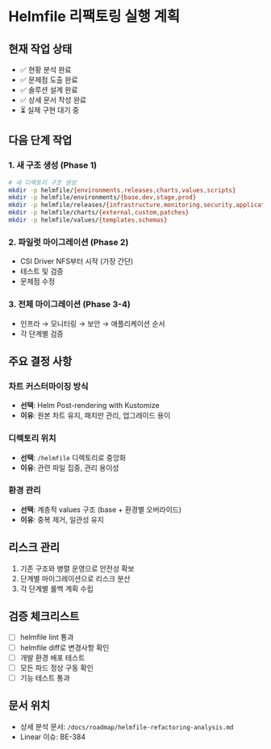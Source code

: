 # Helmfile 리팩토링 실행 계획

## 현재 작업 상태
- ✅ 현황 분석 완료
- ✅ 문제점 도출 완료
- ✅ 솔루션 설계 완료
- ✅ 상세 문서 작성 완료
- ⏳ 실제 구현 대기 중

## 다음 단계 작업

### 1. 새 구조 생성 (Phase 1)
```bash
# 새 디렉토리 구조 생성
mkdir -p helmfile/{environments,releases,charts,values,scripts}
mkdir -p helmfile/environments/{base,dev,stage,prod}
mkdir -p helmfile/releases/{infrastructure,monitoring,security,applications}
mkdir -p helmfile/charts/{external,custom,patches}
mkdir -p helmfile/values/{templates,schemas}
```

### 2. 파일럿 마이그레이션 (Phase 2)
- CSI Driver NFS부터 시작 (가장 간단)
- 테스트 및 검증
- 문제점 수정

### 3. 전체 마이그레이션 (Phase 3-4)
- 인프라 → 모니터링 → 보안 → 애플리케이션 순서
- 각 단계별 검증

## 주요 결정 사항

### 차트 커스터마이징 방식
- **선택**: Helm Post-rendering with Kustomize
- **이유**: 원본 차트 유지, 패치만 관리, 업그레이드 용이

### 디렉토리 위치
- **선택**: `/helmfile` 디렉토리로 중앙화
- **이유**: 관련 파일 집중, 관리 용이성

### 환경 관리
- **선택**: 계층적 values 구조 (base + 환경별 오버라이드)
- **이유**: 중복 제거, 일관성 유지

## 리스크 관리
1. 기존 구조와 병렬 운영으로 안전성 확보
2. 단계별 마이그레이션으로 리스크 분산
3. 각 단계별 롤백 계획 수립

## 검증 체크리스트
- [ ] helmfile lint 통과
- [ ] helmfile diff로 변경사항 확인
- [ ] 개발 환경 배포 테스트
- [ ] 모든 파드 정상 구동 확인
- [ ] 기능 테스트 통과

## 문서 위치
- 상세 분석 문서: `/docs/roadmap/helmfile-refactoring-analysis.md`
- Linear 이슈: BE-384